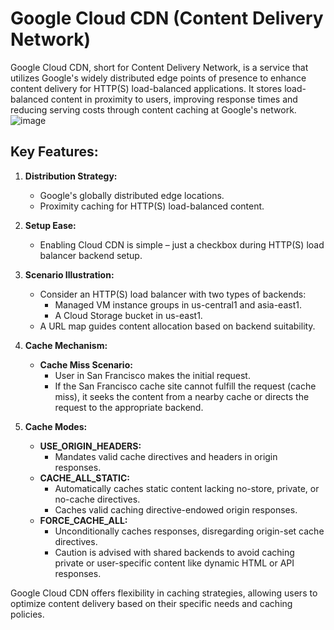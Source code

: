 # Google Cloud CDN (Content Delivery Network)

Google Cloud CDN, short for Content Delivery Network, is a service that utilizes Google's widely distributed edge points of presence to enhance content delivery for HTTP(S) load-balanced applications. It stores load-balanced content in proximity to users, improving response times and reducing serving costs through content caching at Google's network.
![image](https://github.com/ZainYoussef/Google-ACE-Courses-Notes/assets/85849430/9d64c7ba-56a7-47b3-8785-e8e46bb50f89)

## Key Features:

1. **Distribution Strategy:**
   - Google's globally distributed edge locations.
   - Proximity caching for HTTP(S) load-balanced content.

2. **Setup Ease:**
   - Enabling Cloud CDN is simple – just a checkbox during HTTP(S) load balancer backend setup.

3. **Scenario Illustration:**
   - Consider an HTTP(S) load balancer with two types of backends:
     - Managed VM instance groups in us-central1 and asia-east1.
     - A Cloud Storage bucket in us-east1.
   - A URL map guides content allocation based on backend suitability.

4. **Cache Mechanism:**
   - **Cache Miss Scenario:**
     - User in San Francisco makes the initial request.
     - If the San Francisco cache site cannot fulfill the request (cache miss), it seeks the content from a nearby cache or directs the request to the appropriate backend.

5. **Cache Modes:**
   - **USE_ORIGIN_HEADERS:**
     - Mandates valid cache directives and headers in origin responses.
   - **CACHE_ALL_STATIC:**
     - Automatically caches static content lacking no-store, private, or no-cache directives.
     - Caches valid caching directive-endowed origin responses.
   - **FORCE_CACHE_ALL:**
     - Unconditionally caches responses, disregarding origin-set cache directives.
     - Caution is advised with shared backends to avoid caching private or user-specific content like dynamic HTML or API responses.

Google Cloud CDN offers flexibility in caching strategies, allowing users to optimize content delivery based on their specific needs and caching policies.
